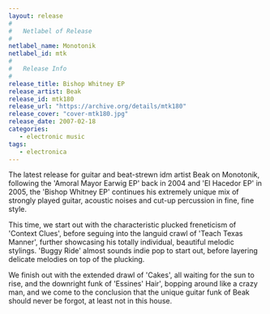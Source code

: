 ```yaml
---
layout: release
#
#   Netlabel of Release
#
netlabel_name: Monotonik
netlabel_id: mtk
#
#   Release Info
#
release_title: Bishop Whitney EP
release_artist: Beak
release_id: mtk180
release_url: "https://archive.org/details/mtk180"
release_cover: "cover-mtk180.jpg"
release_date: 2007-02-18
categories:
   - electronic music
tags:
   - electronica
---
```

The latest release for guitar and beat-strewn idm artist Beak on Monotonik, following the 'Amoral Mayor Earwig EP' back in 2004 and 'El Hacedor EP' in 2005, the 'Bishop Whitney EP' continues his extremely unique mix of strongly played guitar, acoustic noises and cut-up percussion in fine, fine style.

This time, we start out with the characteristic plucked freneticism of 'Context Clues', before seguing into the languid crawl of 'Teach Texas Manner', further showcasing his totally individual, beautiful melodic stylings. 'Buggy Ride' almost sounds indie pop to start out, before layering delicate melodies on top of the plucking.

We finish out with the extended drawl of 'Cakes', all waiting for the sun to rise, and the downright funk of 'Essines' Hair', bopping around like a crazy man, and we come to the conclusion that the unique guitar funk of Beak should never be forgot, at least not in this house.
